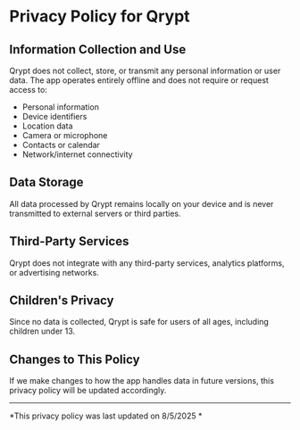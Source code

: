 # Privacy Policy for Qrypt

## Information Collection and Use

Qrypt does not collect, store, or transmit any personal information or user data. The app operates entirely offline and does not require or request access to:

- Personal information
- Device identifiers
- Location data
- Camera or microphone
- Contacts or calendar
- Network/internet connectivity

## Data Storage

All data processed by Qrypt remains locally on your device and is never transmitted to external servers or third parties.

## Third-Party Services

Qrypt does not integrate with any third-party services, analytics platforms, or advertising networks.

## Children's Privacy

Since no data is collected, Qrypt is safe for users of all ages, including children under 13.

## Changes to This Policy

If we make changes to how the app handles data in future versions, this privacy policy will be updated accordingly.



---

*This privacy policy was last updated on 8/5/2025 *